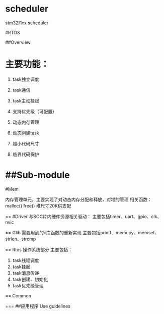 
# scheduler

stm32f1xx scheduler


#RTOS

##Overview

主要功能：
==
1.	task独立调度

2.	task通信

3.	task主动挂起

4.	支持优先级（可配置）

5.	动态内存管理

6.	动态创建task

7.	超小代码尺寸

8.	临界代码保护


##Sub-module
==
#Mem

内存管理单元，主要实现了对动态内存分配和释放，对堆的管理
相关函数：
malloc()
free()
堆尺寸20K供支配

==
#Driver
与SOC片内硬件资源相关驱动：
主要包括timer、uart、gpio、clk、nvic

==
Glib
需要用到的c库函数的重新实现
主要包括printf、memcpy、memset、strlen、strcmp

==
Rtos
操作系统部分
主要包括：
1.	task线程调度
2.	task挂起
3.	task消息传递
4.	task创建、初始化
5.	task优先级管理

==
Common

===
##应用程序
Use guidelines


